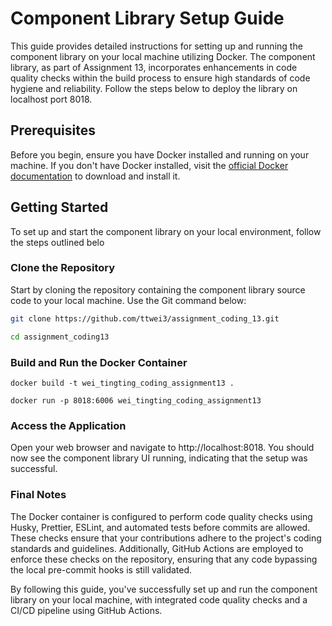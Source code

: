 # Component Library Setup Guide

This guide provides detailed instructions for setting up and running the component library on your local machine utilizing Docker. The component library, as part of Assignment 13, incorporates enhancements in code quality checks within the build process to ensure high standards of code hygiene and reliability. Follow the steps below to deploy the library on localhost port 8018.

## Prerequisites

Before you begin, ensure you have Docker installed and running on your machine. If you don't have Docker installed, visit the [official Docker documentation](https://docs.docker.com/get-docker/) to download and install it.

## Getting Started

To set up and start the component library on your local environment, follow the steps outlined belo

### Clone the Repository

Start by cloning the repository containing the component library source code to your local machine. Use the Git command below:

```bash
git clone https://github.com/ttwei3/assignment_coding_13.git

cd assignment_coding13
```
### Build and Run the Docker Container
```
docker build -t wei_tingting_coding_assignment13 .

docker run -p 8018:6006 wei_tingting_coding_assignment13
```
### Access the Application

Open your web browser and navigate to http://localhost:8018. You should now see the component library UI running, indicating that the setup was successful.

### Final Notes

The Docker container is configured to perform code quality checks using Husky, Prettier, ESLint, and automated tests before commits are allowed. These checks ensure that your contributions adhere to the project's coding standards and guidelines. Additionally, GitHub Actions are employed to enforce these checks on the repository, ensuring that any code bypassing the local pre-commit hooks is still validated.

By following this guide, you've successfully set up and run the component library on your local machine, with integrated code quality checks and a CI/CD pipeline using GitHub Actions.